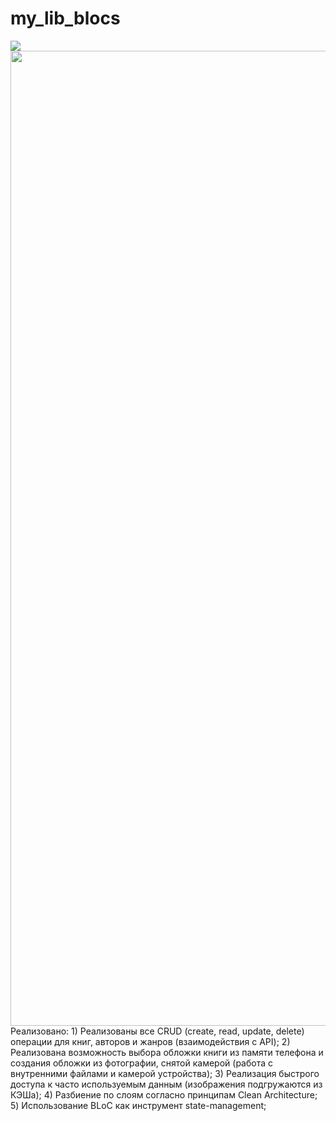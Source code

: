 # my_lib_blocs

<img src="https://github.com/SokolovAndr/my_lib_blocs/blob/master/demonstration.gif"/>
<img src="https://github.com/SokolovAndr/my_lib_blocs/blob/master/demonstration2.gif" width="720" height="1560"/>
Реализовано:
1) Реализованы все CRUD (create, read, update, delete) операции для книг, авторов и жанров (взаимодействия с API);
2) Реализована возможность выбора обложки книги из памяти телефона и создания обложки из фотографии, снятой камерой (работа с внутренними файлами и камерой устройства);
3) Реализация быстрого доступа к часто используемым данным (изображения подгружаются из КЭШа);
4) Разбиение по слоям согласно принципам Clean Architecture;
5) Использование BLoC как инструмент state-management;
